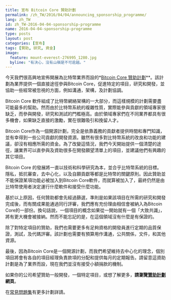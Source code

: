 ```yaml
---
title: 宣布 Bitcoin Core 贊助計劃
permalink: /zh_TW/2016/04/04/announcing_sponsorship_programme/
lang: zh_TW
id: zh_TW-2016-04-04-sponsorship-programme
name: 2016-04-04-sponsorship-programme
type: posts
layout: post
categories: [宣布]
tags: [贊助, 研究, 資金]
image:
  feature: mount-everest-276995_1280.jpg
  byline: "有決心，沒有山嶺是不可逾越。" 
---
```

今天我們很高興地宣佈開展為比特幣業界而設的*[Bitcoin Core 贊助計劃](/zh_TW/about/sponsorship/programme/)**。該計劃為業界提供一個直接途徑參與Bitcoin Core，促進特定的項目，研究和開發，並協助一些經常被忽視的方面，例如溝通，架構，及計劃協調。

Bitcoin Core 軟件組成了比特幣網絡架構的一大部分，而這樣規模的計劃需要盡可能最多的幫助。然而由於比特幣系統的複雜性質，實際能參與貢獻的領域專家很缺乏，而參與開發，研究和測試的門檻極高。由於領域專家們在不同業界都具有很多機會，如果缺乏直接的激勵，實在很難吸引和挽留人才。

Bitcoin Core作為一個開源計劃，完全是依靠義務的貢獻者提供時間和專門知識，並有幸得到一些公司貢獻的開發資源。雖然有很多對比特幣系統的改良和功能的建議，卻沒有相應所需的資金。為了改變這情況，我們今天開始提供一個清楚的途徑，讓業界可以直參與及資助很多在開發願望清單上的項目，並建議他們有興趣的其它項目。

Bitcoin Core 的發展將一直以技術和科學研究為本，並合乎比特幣系統的目標。隱私，抵抗審查，去中心化，以及自願貢獻等都是比特幣的關鍵原則。因此贊助並不能保證某項功能必被加入到Bitcoin Core軟件，而就算被加入了，最終仍然是由比特幣使用者決定運行什麼軟件和接受什麼功能。 

基於以上原因，任何贊助都會先經過篩選，準則是如果該項目在所需的研究和開發完成後，而有關成果能通過同行評審，我們應有充份理由相信會被納入為Bitcoin Core的一部份。換句話說，一個項目的概念如果從一開始就有一個「大致共識」，將有更大機會被接納。然而不能忘記的是，在這個領域沒有什麼是有保證的。

除了對特定項目的贊助，我們也需要更多有足夠資格的開發員進行定期的品質保證，測試，及代碼評審。該計劃也需要有預算用作溝通，公共關係，文件，和其他資源。

最後，因為Bitcoin Core是一個開源計劃，而我們希望維持去中心化的理念，個別項目將會有各自的項目經理負責款項的分配和提供每月的定期報告。請留意這資助計劃是為了業界而設，現在我們並沒有接受小額捐款的機制。

如果你的公司希望贊助一般開發，一個特定項目，或想了解更多，**請瀏覽[贊助計劃](/zh_TW/about/sponsorship/programme/)網頁**。

在[常見問題集](/zh_TW/about/sponsorship/faq/)有更多計劃詳請。